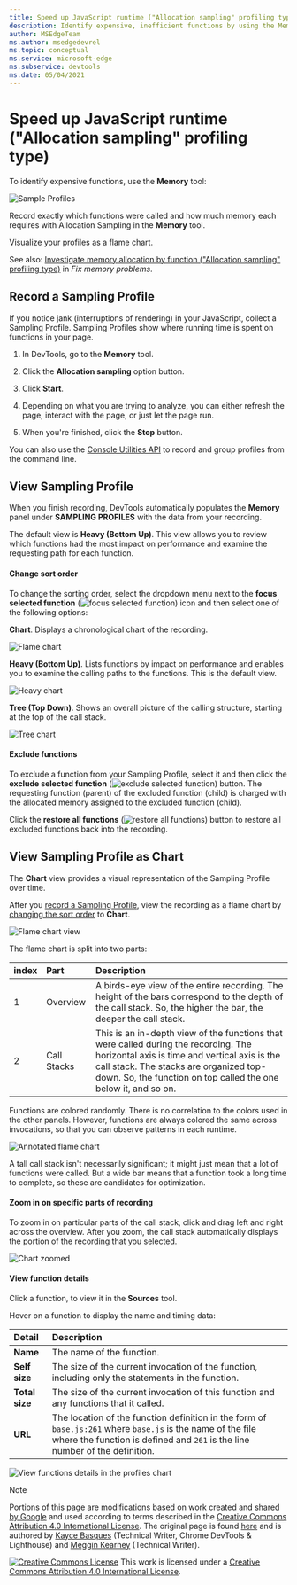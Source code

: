 ```yaml
---
title: Speed up JavaScript runtime ("Allocation sampling" profiling type)
description: Identify expensive, inefficient functions by using the Memory panel of Microsoft Edge DevTools.
author: MSEdgeTeam
ms.author: msedgedevrel
ms.topic: conceptual
ms.service: microsoft-edge
ms.subservice: devtools
ms.date: 05/04/2021
---
```

<!-- Copyright Kayce Basques and Meggin Kearney

   Licensed under the Apache License, Version 2.0 (the "License");
   you may not use this file except in compliance with the License.
   You may obtain a copy of the License at

       https://www.apache.org/licenses/LICENSE-2.0

   Unless required by applicable law or agreed to in writing, software
   distributed under the License is distributed on an "AS IS" BASIS,
   WITHOUT WARRANTIES OR CONDITIONS OF ANY KIND, either express or implied.
   See the License for the specific language governing permissions and
   limitations under the License. -->
# Speed up JavaScript runtime ("Allocation sampling" profiling type)

To identify expensive functions, use the **Memory** tool:

![Sample Profiles](./js-runtime-images/rendering-tools-gh-nodejs-benchmarks-run-memory-sampling-profiles-heavy-bottom-up.png)

Record exactly which functions were called and how much memory each requires with Allocation Sampling in the **Memory** tool.

Visualize your profiles as a flame chart.

See also:
[Investigate memory allocation by function ("Allocation sampling" profiling type)](../memory-problems/index.md#investigate-memory-allocation-by-function-allocation-sampling-profiling-type) in _Fix memory problems_.


<!-- ====================================================================== -->
## Record a Sampling Profile

If you notice jank (interruptions of rendering) in your JavaScript, collect a Sampling Profile.  Sampling Profiles show where running time is spent on functions in your page.

1. In DevTools, go to the **Memory** tool.

1. Click the **Allocation sampling** option button.

1. Click **Start**.

1. Depending on what you are trying to analyze, you can either refresh the page, interact with the page, or just let the page run.

1. When you're finished, click the **Stop** button.

You can also use the [Console Utilities API](../console/utilities.md) to record and group profiles from the command line.


<!-- ====================================================================== -->
## View Sampling Profile

When you finish recording, DevTools automatically populates the **Memory** panel under **SAMPLING PROFILES** with the data from your recording.

The default view is **Heavy (Bottom Up)**.  This view allows you to review which functions had the most impact on performance and examine the requesting path for each function.


<!-- ------------------------------ -->
#### Change sort order

To change the sorting order, select the dropdown menu next to the **focus selected function** (![focus selected function](./js-runtime-images/focus-icon.png)) icon and then select one of the following options:

**Chart**.  Displays a chronological chart of the recording.

![Flame chart](./js-runtime-images/rendering-tools-gh-nodejs-benchmarks-run-memory-sampling-profiles-chart.png)

**Heavy (Bottom Up)**.  Lists functions by impact on performance and enables you to examine the calling paths to the functions.  This is the default view.

![Heavy chart](./js-runtime-images/rendering-tools-gh-nodejs-benchmarks-run-memory-sampling-profiles-heavy-bottom-up.png)

**Tree (Top Down)**.  Shows an overall picture of the calling structure, starting at the top of the call stack.

![Tree chart](./js-runtime-images/rendering-tools-gh-nodejs-benchmarks-run-memory-sampling-profiles-tree-top-down.png)


<!-- ------------------------------ -->
#### Exclude functions

To exclude a function from your Sampling Profile, select it and then click the **exclude selected function** (![exclude selected function](./js-runtime-images/exclude-icon.png)) button.  The requesting function (parent) of the excluded function (child) is charged with the allocated memory assigned to the excluded function (child).

Click the **restore all functions** (![restore all functions](./js-runtime-images/restore-icon.png)) button to restore all excluded functions back into the recording.


<!-- ====================================================================== -->
## View Sampling Profile as Chart

The **Chart** view provides a visual representation of the Sampling Profile over time.

After you [record a Sampling Profile](#record-a-sampling-profile), view the recording as a flame chart by [changing the sort order](#change-sort-order) to **Chart**.

![Flame chart view](./js-runtime-images/rendering-tools-gh-nodejs-benchmarks-run-memory-sampling-profiles-chart.png)

The flame chart is split into two parts:

| index | Part | Description |
| --- |:--- |:--- |
| 1 | Overview | A birds-eye view of the entire recording.  The height of the bars correspond to the depth of the call stack.  So, the higher the bar, the deeper the call stack.  |
| 2 | Call Stacks | This is an in-depth view of the functions that were called during the recording.  The horizontal axis is time and vertical axis is the call stack.  The stacks are organized top-down.  So, the function on top called the one below it, and so on.  |

Functions are colored randomly.  There is no correlation to the colors used in the other panels.  However, functions are always colored the same across invocations, so that you can observe patterns in each runtime.

![Annotated flame chart](./js-runtime-images/rendering-tools-gh-nodejs-benchmarks-run-memory-sampling-profiles-chart-highlighted.png)

A tall call stack isn't necessarily significant; it might just mean that a lot of functions were called.  But a wide bar means that a function took a long time to complete, so these are candidates for optimization.


<!-- ------------------------------ -->
#### Zoom in on specific parts of recording

To zoom in on particular parts of the call stack, click and drag left and right across the overview.  After you zoom, the call stack automatically displays the portion of the recording that you selected.

![Chart zoomed](./js-runtime-images/rendering-tools-gh-nodejs-benchmarks-run-memory-sampling-profiles-chart-zoomed.png)


<!-- ------------------------------ -->
#### View function details

Click a function, to view it in the **Sources** tool.

Hover on a function to display the name and timing data:

| Detail | Description |
|:--- |:--- |
| **Name** | The name of the function.  |
| **Self size** | The size of the current invocation of the function, including only the statements in the function.  |
| **Total size** | The size of the current invocation of this function and any functions that it called.  |
| **URL** | The location of the function definition in the form of `base.js:261` where `base.js` is the name of the file where the function is defined and `261` is the line number of the definition.  |
<!--*  **Aggregated self time**.  Aggregate time for all invocations of the function across the recording, not including functions called by this function.  -->
<!--*  **Aggregated total time**.  Aggregate total time for all invocations of the function, including functions called by this function.  -->
<!--*  **Not optimized**.  If the profiler has detected a potential optimization for the function it lists it here.  -->

![View functions details in the profiles chart](./js-runtime-images/rendering-tools-gh-nodejs-benchmarks-run-memory-sampling-profiles-chart-hover.png)


<!-- ====================================================================== -->
> [!NOTE]
> Portions of this page are modifications based on work created and [shared by Google](https://developers.google.com/terms/site-policies) and used according to terms described in the [Creative Commons Attribution 4.0 International License](https://creativecommons.org/licenses/by/4.0).
> The original page is found [here](https://developer.chrome.com/docs/devtools/evaluate-performance/) and is authored by [Kayce Basques](https://developers.google.com/web/resources/contributors#kayce-basques) (Technical Writer, Chrome DevTools \& Lighthouse) and [Meggin Kearney](https://developers.google.com/web/resources/contributors#meggin-kearney) (Technical Writer).

[![Creative Commons License](../../media/cc-logo/88x31.png)](https://creativecommons.org/licenses/by/4.0)
This work is licensed under a [Creative Commons Attribution 4.0 International License](https://creativecommons.org/licenses/by/4.0).
